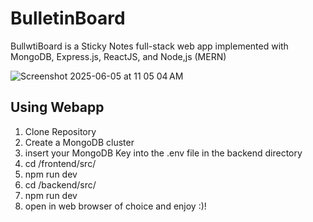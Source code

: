 # BulletinBoard 

BullwtiBoard is a Sticky Notes full-stack web app implemented with MongoDB, Express.js, ReactJS, and Node,js (MERN)

![Screenshot 2025-06-05 at 11 05 04 AM](https://github.com/user-attachments/assets/4a37c676-a84f-45bf-a3a6-7d32cdd61af0)

## Using Webapp
1. Clone Repository
2. Create a MongoDB cluster
3. insert your MongoDB Key into the .env file in the backend directory
4. cd /frontend/src/
5. npm run dev
6. cd /backend/src/
7. npm run dev
8. open in web browser of choice and enjoy :)!
